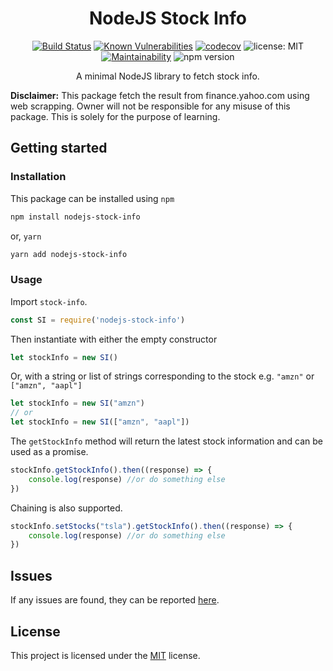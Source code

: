 <div align="center">
<h1>NodeJS Stock Info</h1>

[![Build Status](https://travis-ci.com/paul-shuvo/nodejs-stock-info.svg?branch=main)](https://travis-ci.com/paul-shuvo/nodejs-stock-info) [![Known Vulnerabilities](https://snyk.io/test/github/paul-shuvo/nodejs-stock-info/badge.svg?targetFile=package.json)](https://snyk.io/test/github/paul-shuvo/nodejs-stock-info?targetFile=package.json) [![codecov](https://codecov.io/gh/paul-shuvo/nodejs-stock-info/branch/main/graph/badge.svg)](https://codecov.io/gh/paul-shuvo/nodejs-stock-info)
 ![license: MIT](https://img.shields.io/npm/l/vue.svg) [![Maintainability](https://api.codeclimate.com/v1/badges/b512e403dfc172ee3b0d/maintainability)](https://codeclimate.com/github/paul-shuvo/nodejs-stock-info/maintainability) ![npm version](https://badge.fury.io/js/nodejs-stock-info.svg)
 <!-- ![npm](https://img.shields.io/npm/dm/nodejs-stock-info) -->

<p>A minimal NodeJS library to fetch stock info.</p>
</div>

__Disclaimer:__ This package fetch the result from finance.yahoo.com using web scrapping. Owner will not be responsible for any misuse of this package. This is solely for the purpose of learning.

## Getting started

### Installation

This package can be installed using `npm`

```bash
npm install nodejs-stock-info
```

or, `yarn`

```bash
yarn add nodejs-stock-info
```

### Usage

Import `stock-info`.

```javascript
const SI = require('nodejs-stock-info')
```

Then instantiate with either the empty constructor

```javascript
let stockInfo = new SI()
```

Or, with a string or list of strings corresponding to the stock e.g. `"amzn"` or `["amzn", "aapl"]`

```javascript
let stockInfo = new SI("amzn")
// or
let stockInfo = new SI(["amzn", "aapl"])
```

The `getStockInfo` method will return the latest stock information and can be used as a promise.

```javascript
stockInfo.getStockInfo().then((response) => {
    console.log(response) //or do something else
})
```

Chaining is also supported.

```javascript
stockInfo.setStocks("tsla").getStockInfo().then((response) => {
    console.log(response) //or do something else
})
```

## Issues

If any issues are found, they can be reported [here](https://github.com/paul-shuvo/nodejs-stock-info/issues).

## License

This project is licensed under the [MIT](LICENSE) license.
